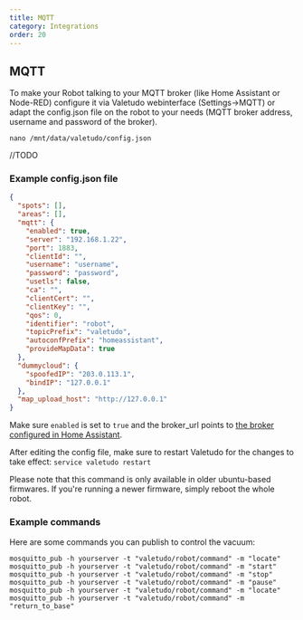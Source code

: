 ```yaml
---
title: MQTT
category: Integrations
order: 20
---
```

## MQTT

To make your Robot talking to your MQTT broker (like Home Assistant or Node-RED) configure it via Valetudo webinterface (Settings->MQTT)
or adapt the config.json file on the robot to your needs (MQTT broker address, username and password of the broker).

```Shell
nano /mnt/data/valetudo/config.json
```
//TODO
### Example config.json file 

```json
{
  "spots": [],
  "areas": [],
  "mqtt": {
    "enabled": true,
    "server": "192.168.1.22",
    "port": 1883,
    "clientId": "",
    "username": "username",
    "password": "password",
    "usetls": false,
    "ca": "",
    "clientCert": "",
    "clientKey": "",
    "qos": 0,
    "identifier": "robot",
    "topicPrefix": "valetudo",
    "autoconfPrefix": "homeassistant",
    "provideMapData": true
  },
  "dummycloud": {
    "spoofedIP": "203.0.113.1",
    "bindIP": "127.0.0.1"
  },
  "map_upload_host": "http://127.0.0.1"
}
```

Make sure `enabled` is set to `true` and the broker_url points to [the broker configured in Home Assistant](https://www.home-assistant.io/docs/mqtt/broker).

After editing the config file, make sure to restart Valetudo for the changes to take effect: `service valetudo restart`

Please note that this command is only available in older ubuntu-based firmwares. If you're running a newer firmware, simply reboot the whole robot.

### Example commands

Here are some commands you can publish to control the vacuum:

```Shell
mosquitto_pub -h yourserver -t "valetudo/robot/command" -m "locate"
mosquitto_pub -h yourserver -t "valetudo/robot/command" -m "start"
mosquitto_pub -h yourserver -t "valetudo/robot/command" -m "stop"
mosquitto_pub -h yourserver -t "valetudo/robot/command" -m "pause"
mosquitto_pub -h yourserver -t "valetudo/robot/command" -m "locate"
mosquitto_pub -h yourserver -t "valetudo/robot/command" -m "return_to_base"
```
